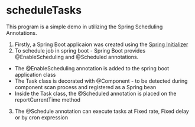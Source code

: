 # scheduleTasks

This program is a simple demo in utilizing the Spring Scheduling Annotations. 

1. Firstly, a Spring Boot applicaion was created using the [Spring Initializer](https://start.spring.io/)
2. To schedule job in spring boot - Spring Boot provides @EnableScheduling and @Scheduled annotations. 
* The @EnableScheduling annotation is added to the spring boot application class 
* The Task class is decorated with @Component - to be detected during component scan process and registered as a Spring bean
* Inside the Task class, the @Scheduled annotation is placed on the reportCurrentTime method 

3. The @Schedule annotation can execute tasks at Fixed rate, Fixed delay or by cron expression


